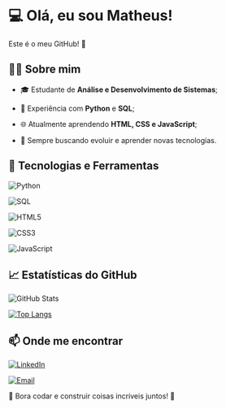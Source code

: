 # 💻 Olá, eu sou Matheus!
 
Este é o meu GitHub! 🚀
 
## 👨‍💻 Sobre mim
 
- 🎓 Estudante de **Análise e Desenvolvimento de Sistemas**;

- 🐍 Experiência com **Python** e **SQL**;

- 🌐 Atualmente aprendendo **HTML, CSS e JavaScript**;

- 🚀 Sempre buscando evoluir e aprender novas tecnologias.
 
## 🔧 Tecnologias e Ferramentas
 
![Python](https://img.shields.io/badge/Python-3776AB?style=for-the-badge&logo=python&logoColor=white)

![SQL](https://img.shields.io/badge/SQL-4479A1?style=for-the-badge&logo=sql&logoColor=white)

![HTML5](https://img.shields.io/badge/HTML5-E34F26?style=for-the-badge&logo=html5&logoColor=white)

![CSS3](https://img.shields.io/badge/CSS3-1572B6?style=for-the-badge&logo=css3&logoColor=white)

![JavaScript](https://img.shields.io/badge/JavaScript-F7DF1E?style=for-the-badge&logo=javascript&logoColor=black)
 
## 📈 Estatísticas do GitHub
 
![GitHub Stats](https://github-readme-stats.vercel.app/api?username=elmbarbosa&show_icons=true&theme=dark)
 
[![Top Langs](https://github-readme-stats.vercel.app/api/top-langs/?username=elmbarbosa&layout=compact&theme=dark)](https://github.com/anuraghazra/github-readme-stats)
 
## 📫 Onde me encontrar
 
[![LinkedIn](https://img.shields.io/badge/LinkedIn-0077B5?style=for-the-badge&logo=linkedin&logoColor=white)](www.linkedin.com/in/matheusbarbosa00)

[![Email](https://img.shields.io/badge/Email-D14836?style=for-the-badge&logo=gmail&logoColor=white)](mailto:matheus.barbosa1105@gmail.com)
 
🚀 Bora codar e construir coisas incríveis juntos! 🚀
 
